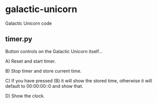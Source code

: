 # galactic-unicorn
Galactic Unicorn code

## timer.py
Button controls on the Galactic Unicorn itself...

A) Reset and start timer.

B) Stop timer and store current time.

C) If you have pressed (B) it will show the stored time, otherwise it will default to 00:00:00::0 and show that.

D) Show the clock.
